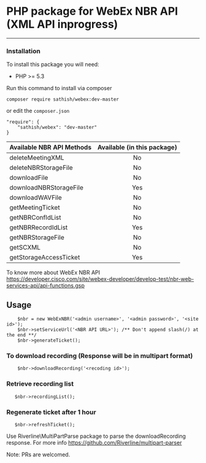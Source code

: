 # PHP package for WebEx NBR API (XML API inprogress)
----------------------------------------------------

### Installation

To install this package you will need:

 - PHP >= 5.3

Run this command to install via composer

```
composer require sathish/webex:dev-master
```

or edit the `composer.json` 

```
"require": {
    "sathish/webex": "dev-master"
}
```
| Available NBR API Methods | Available (in this package) |
| --------------------------|:---------------------------:|
| deleteMeetingXML          |  No                         |
| deleteNBRStorageFile      |  No                         |
| downloadFile              |  No                         | 
| downloadNBRStorageFile    |  Yes                        | 
| downloadWAVFile           |  No                         | 
| getMeetingTicket          |  No                         | 
| getNBRConfIdList          |  No                         | 
| getNBRRecordIdList        |  Yes                        | 
| getNBRStorageFile         |  No                         | 
| getSCXML                  |  No                         | 
| getStorageAccessTicket    |  Yes                        | 

To know more about WebEx NBR API https://developer.cisco.com/site/webex-developer/develop-test/nbr-web-services-api/api-functions.gsp

## Usage

```
    $nbr = new WebExNBR('<admin username>', '<admin password>', '<site id>');
    $nbr->setServiceUrl('<NBR API URL>'); /** Don't append slash(/) at the end **/
    $nbr->generateTicket();
```    
### To download recording (Response will be in multipart format)

```
    $nbr->downloadRecording('<recoding id>');
```

### Retrieve recording list
 
```
   $nbr->recordingList();
```

### Regenerate ticket after 1 hour
 
```
   $nbr->refreshTicket();
```

Use Riverline\MultiPartParse package to parse the downloadRecording response. For more info https://github.com/Riverline/multipart-parser

Note: PRs are welcomed.
